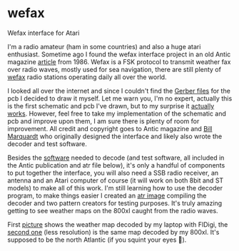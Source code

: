 # wefax
Wefax interface for Atari

I'm a radio amateur (ham in some countries) and also a huge atari enthusiast. Sometime ago I found the wefax interface project in an old Antic magazine <a href="https://www.atarimagazines.com/v5n5/wefaxinterface.html">article</a> from 1986. Wefax is a FSK protocol to transmit weather fax over radio waves, mostly used for sea navigation, there are still plenty of <a href="https://weatherfax.com/stations/">wefax</a> radio stations operating daily all over the world.

I looked all over the internet and since I couldn't find the <a href="https://github.com/fcordov/wefax/blob/main/Gerber_wefax-interface_PCB_wefax-interface_2024-03-15b.zip">Gerber files</a> for the pcb I decided to draw it myself. Let me warn you, I'm no expert, actually this is the first schematic and pcb I've drawn, but to my surprise it <a href="https://github.com/fcordov/wefax/blob/main/434384029_10161609972608217_6442181129421848494_n.jpg">actually works</a>. However, feel free to take my implementation of the schematic and pcb and improve upon them, I am sure there is plenty of room for improvement. All credit and copyright goes to Antic magazine and <a href="https://www.atarimagazines.com/index/index.php?author=Bill+Marquardt&mag=antic">Bill Marquardt</a> who originally designed the interface and likely also wrote the decoder and test software.

Besides the <a href="https://www.atarimagazines.com/v5n5/wefaxdecoder.html">software</a> needed to decode (and test software, all included in the Antic publication and atr file below), it's only a handful of components to put together the interface, you will also need a SSB radio receiver, an antenna and an Atari computer of course (it will work on both 8bit and ST models) to make all of this work. I'm still learning how to use the decoder program, to make things easier I created an <a href="https://github.com/fcordov/wefax/blob/main/wefax_comp.atr">atr image</a>  compiling the decoder and two pattern creators for testing purposes. It's truly  amazing getting to see weather maps on the 800xl caught from the radio waves.

First <a href="https://github.com/fcordov/wefax/blob/main/434399756_10161609972643217_3180203896414987201_n.jpg">picture</a> shows the weather map decoded by my laptop with FlDigi, the <a href="https://github.com/fcordov/wefax/blob/main/434385109_10161609972668217_2253848846511608338_n.jpg">second one</a> (less resolution) is the same map decoded by my 800xl. It's supposed to be the north Atlantic (if you squint your eyes 🙂).
